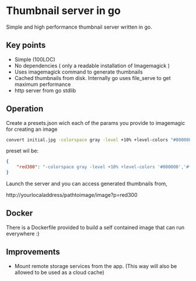 


# Thumbnail server in go

Simple and high performance thumbnail server written in go.

## Key points

- Simple (100LOC)
- No dependencies ( only a readable installation of Imagemagick )
- Uses imagemagick command to generate thumbnails
- Cached thumbnails from disk. Internally go uses file_serve to get maximum performance
- http server from go stdlib

## Operation

Create a presets.json wich each of the params you provide to imagemagic for creating an image

```bash
convert initial.jpg -colorspace gray -level +10% +level-colors "#000000","#ffec00" -thumbnail 300x200^ -extent 300x200 -quality 82 init_thumb.jpg
```
preset wil be:

```json
{
    "red300": "-colorspace gray -level +10% +level-colors '#000000','#ffec00' -thumbnail 350x250^ -extent 350x250 -quality 82"
}
```
Launch the server and you can access generated thumbnails from,

http://yourlocaladdress/pathtoimage/image?p=red300


## Docker

There is a Dockerfile provided to build a self contained image that can run everywhere :)

## Improvements

- Mount remote storage services from the app. (This way will also be allowed to be used as a cloud cache)






